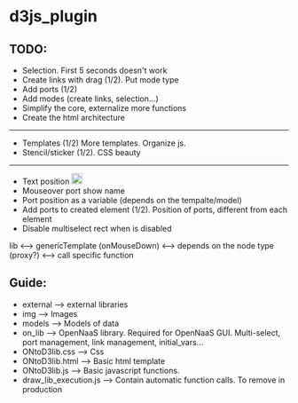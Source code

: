 d3js_plugin
===========

TODO:
-----
 - Selection. First 5 seconds doesn't work
 - Create links with drag (1/2). Put mode type
 - Add ports (1/2)
 - Add modes (create links, selection...)
 - Simplify the core, externalize more functions
 - Create the html architecture

-----
 - Templates (1/2) More templates. Organize js.
 - Stencil/sticker (1/2). CSS beauty

-----

 - Text position <img width="20" src="http://www.clipartbest.com/cliparts/dT8/5e6/dT85e6aqc.png"/>
 - Mouseover port show name
 - Port position as a variable (depends on the tempalte/model)
 - Add ports to created element (1/2). Position of ports, different from each element
 - Disable multiselect rect when is disabled

lib <--> genericTemplate (onMouseDown) <--> depends on the node type (proxy?) <--> call specific function


Guide:
--------------

- external --> external libraries
- img --> Images
- models --> Models of data
- on_lib --> OpenNaaS library. Required for OpenNaaS GUI. Multi-select, port management, link management, initial_vars...
- ONtoD3lib.css --> Css
- ONtoD3lib.html --> Basic html template
- ONtoD3lib.js --> Basic javascript functions.
- draw_lib_execution.js --> Contain automatic function calls. To remove in production

